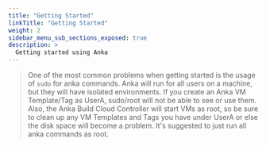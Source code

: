 ```yaml
---
title: "Getting Started"
linkTitle: "Getting Started"
weight: 2
sidebar_menu_sub_sections_exposed: true
description: >
  Getting started using Anka
---
```


> One of the most common problems when getting started is the usage of `sudo` for anka commands. Anka will run for all users on a machine, but they will have isolated environments. If you create an Anka VM Template/Tag as UserA, sudo/root will not be able to see or use them. Also, the Anka Build Cloud Controller will start VMs as root, so be sure to clean up any VM Templates and Tags you have under UserA or else the disk space will become a problem. It's suggested to just run all anka commands as root.